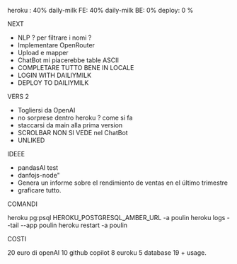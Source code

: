 heroku : 40%
daily-milk FE: 40%
daily-milk BE: 0%
deploy: 0 %

NEXT

- NLP ? per filtrare i nomi ?
- Implementare OpenRouter
- Upload e mapper
- ChatBot mi piacerebbe table ASCII
- COMPLETARE TUTTO BENE IN LOCALE
- LOGIN WITH DAILIYMILK
- DEPLOY TO DAILIYMILK

VERS 2

- Togliersi da OpenAI
- no sorprese dentro heroku ? come si fa
- staccarsi da main alla prima version
- SCROLBAR NON SI VEDE nel ChatBot
- UNLIKED

IDEEE

- pandasAI test
- danfojs-node"
- Genera un informe sobre el rendimiento de ventas en el último trimestre
- graficare tutto.

COMANDI

heroku pg:psql HEROKU_POSTGRESQL_AMBER_URL -a poulin
heroku logs --tail --app poulin
heroku restart -a poulin

COSTI

20 euro di openAI
10 github copilot
8 euroku
5 database
19 + usage.
